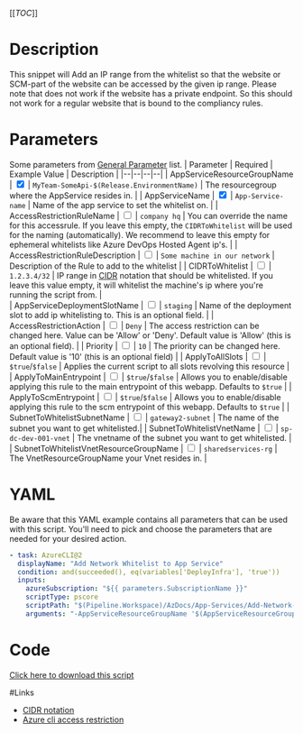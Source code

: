 [[_TOC_]]

# Description

This snippet will Add an IP range from the whitelist so that the website or SCM-part of the website can be accessed by the given ip range. Please note that does not work if the website has a private endpoint. So this should not work for a regular website that is bound to the compliancy rules.

# Parameters

Some parameters from [General Parameter](/Azure/AzDocs-v1/Scripts) list.
| Parameter | Required | Example Value | Description |
|--|--|--|--|
| AppServiceResourceGroupName | <input type="checkbox" checked> | `MyTeam-SomeApi-$(Release.EnvironmentName)` | The resourcegroup where the AppService resides in. |
| AppServiceName | <input type="checkbox" checked> | `App-Service-name` | Name of the app service to set the whitelist on. |
| AccessRestrictionRuleName | <input type="checkbox"> | `company hq` | You can override the name for this accessrule. If you leave this empty, the `CIDRToWhitelist` will be used for the naming (automatically). We recommend to leave this empty for ephemeral whitelists like Azure DevOps Hosted Agent ip's. |
| AccessRestrictionRuleDescription | <input type="checkbox"> | `Some machine in our network` | Description of the Rule to add to the whitelist |
| CIDRToWhitelist | <input type="checkbox"> | `1.2.3.4/32` | IP range in [CIDR](https://en.wikipedia.org/wiki/Classless_Inter-Domain_Routing) notation that should be whitelisted. If you leave this value empty, it will whitelist the machine's ip where you're running the script from. |  
| AppServiceDeploymentSlotName | <input type="checkbox"> | `staging` | Name of the deployment slot to add ip whitelisting to. This is an optional field. |
| AccessRestrictionAction | <input type="checkbox"> | `Deny` | The access restriction can be changed here. Value can be 'Allow' or 'Deny'. Default value is 'Allow' (this is an optional field). |
| Priority | <input type="checkbox"> | `10` | The priority can be changed here. Default value is '10' (this is an optional field) |
| ApplyToAllSlots | <input type="checkbox"> | `$true`/`$false` | Applies the current script to all slots revolving this resource |
| ApplyToMainEntrypoint | <input type="checkbox"> | `$true`/`$false` | Allows you to enable/disable applying this rule to the main entrypoint of this webapp. Defaults to `$true` |
| ApplyToScmEntrypoint | <input type="checkbox"> | `$true`/`$false` | Allows you to enable/disable applying this rule to the scm entrypoint of this webapp. Defaults to `$true` |
| SubnetToWhitelistSubnetName | <input type="checkbox"> | `gateway2-subnet` | The name of the subnet you want to get whitelisted.|
| SubnetToWhitelistVnetName | <input type="checkbox"> | `sp-dc-dev-001-vnet` | The vnetname of the subnet you want to get whitelisted. |
| SubnetToWhitelistVnetResourceGroupName | <input type="checkbox"> | `sharedservices-rg` | The VnetResourceGroupName your Vnet resides in. |

# YAML

Be aware that this YAML example contains all parameters that can be used with this script. You'll need to pick and choose the parameters that are needed for your desired action.

```yaml
- task: AzureCLI@2
  displayName: "Add Network Whitelist to App Service"
  condition: and(succeeded(), eq(variables['DeployInfra'], 'true'))
  inputs:
    azureSubscription: "${{ parameters.SubscriptionName }}"
    scriptType: pscore
    scriptPath: "$(Pipeline.Workspace)/AzDocs/App-Services/Add-Network-Whitelist-to-App-Service.ps1"
    arguments: "-AppServiceResourceGroupName '$(AppServiceResourceGroupName)' -AppServiceName '$(AppServiceName)' -AccessRestrictionRuleDescription '$(AccessRestrictionRuleDescription)' -AppServiceDeploymentSlotName '$(AppServiceDeploymentSlotName)' -AccessRestrictionAction '$(AccessRestrictionAction)' -Priority '$(Priority)' -ApplyToAllSlots $(ApplyToAllSlots) -ApplyToMainEntrypoint '$(ApplyToMainEntrypoint)' -ApplyToScmEntrypoint '$(ApplyToScmEntrypoint)' -AccessRestrictionRuleName '$(AccessRestrictionRuleName)' -CIDRToWhitelist '$(CIDRToWhitelist)' -SubnetToWhitelistSubnetName '$(SubnetToWhitelistSubnetName)' -SubnetToWhitelistVnetName '$(SubnetToWhitelistVnetName)' -SubnetToWhitelistVnetResourceGroupName '$(SubnetToWhitelistVnetResourceGroupName)'"
```

# Code

[Click here to download this script](../../../../../src/App-Services/Add-IP-Whitelist-to-App-Service.ps1)

#Links

- [CIDR notation](https://en.wikipedia.org/wiki/Classless_Inter-Domain_Routing)
- [Azure cli access restriction](https://docs.microsoft.com/en-us/cli/azure/webapp/config/access-restriction?view=azure-cli-latest)
